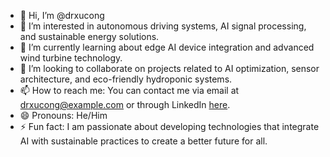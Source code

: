 - 👋 Hi, I’m @drxucong
- 👀 I’m interested in autonomous driving systems, AI signal processing, and sustainable energy solutions.
- 🌱 I’m currently learning about edge AI device integration and advanced wind turbine technology.
- 💞️ I’m looking to collaborate on projects related to AI optimization, sensor architecture, and eco-friendly hydroponic systems.
- 📫 How to reach me: You can contact me via email at drxucong@example.com or through LinkedIn [here](https://www.linkedin.com/in/drxucong).
- 😄 Pronouns: He/Him
- ⚡ Fun fact: I am passionate about developing technologies that integrate AI with sustainable practices to create a better future for all.

<!---
drxucong/drxucong is a ✨ special ✨ repository because its `README.md` (this file) appears on your GitHub profile.
You can click the Preview link to take a look at your changes.
--->
